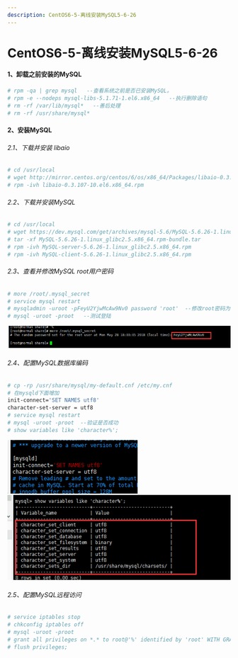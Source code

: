 ```yaml
---
description: CentOS6-5-离线安装MySQL5-6-26
---
```


# CentOS6-5-离线安装MySQL5-6-26

#### 1、卸载之前安装的MySQL
```bash
# rpm -qa | grep mysql   --查看系统之前是否已安装MySQL。
# rpm -e --nodeps mysql-libs-5.1.71-1.el6.x86_64   --执行删除语句
# rm -rf /var/lib/mysql*   --善后处理
# rm -rf /usr/share/mysql*
```
#### 2、安装MySQL
###### 2.1、下载并安装 libaio
```bash
# cd /usr/local
# wget http://mirror.centos.org/centos/6/os/x86_64/Packages/libaio-0.3.107-10.el6.x86_64.rpm
# rpm -ivh libaio-0.3.107-10.el6.x86_64.rpm
```
###### 2.2、下载并安装MySQL
```bash
# cd /usr/local
# wget https://dev.mysql.com/get/archives/mysql-5.6/MySQL-5.6.26-1.linux_glibc2.5.x86_64.rpm-bundle.tar
# tar -xf MySQL-5.6.26-1.linux_glibc2.5.x86_64.rpm-bundle.tar
# rpm -ivh MySQL-server-5.6.26-1.linux_glibc2.5.x86_64.rpm
# rpm -ivh MySQL-client-5.6.26-1.linux_glibc2.5.x86_64.rpm
```
###### 2.3、查看并修改MySQL root用户密码
```bash
# more /root/.mysql_secret
# service mysql restart
# mysqladmin -uroot -pFeyU2YjwMcAw9Nv0 password 'root'  --修改root密码为root
# mysql -uroot -proot   --测试登陆
```
![](/assets/jianshu/2743275-1d296e2cb8b73d3c.png)
###### 2.4、配置MySQL数据库编码
```bash
# cp -rp /usr/share/mysql/my-default.cnf /etc/my.cnf
# 在mysqld下面增加
init-connect='SET NAMES utf8'
character-set-server = utf8
# service mysql restart
# mysql -uroot -proot  --验证是否成功
# show variables like 'character%';
```
![](/assets/jianshu/2743275-6cdfd951579ad2d3.png)
![](/assets/jianshu/2743275-eb169140eb6b5b36.png)

###### 2.5、配置MySQL远程访问
```bash
# service iptables stop
# chkconfig iptables off
# mysql -uroot -proot
# grant all privileges on *.* to root@'%' identified by 'root' WITH GRANT OPTION;
# flush privileges;
```